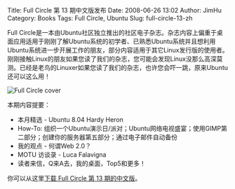 Title: Full Circle 第 13 期中文版发布
Date: 2008-06-26 13:02
Author: JimHu
Category: Books
Tags: Full Circle, Ubuntu
Slug: full-circle-13-zh

Full
Circle是一本由Ubuntu社区独立推出的社区电子杂志。杂志内容上偏重于桌面应用适用于刚刚了解Ubuntu系统的初学者、已熟悉Ubuntu系统并且想利用Ubuntu系统进一步开展工作的朋友，部分内容适用于其它Linux发行版的使用者。刚刚接触Linux的朋友如果您读了我们的杂志，您可能会发现Linux没那么高深莫测。已经是老鸟的Linuxer如果您读了我们的杂志，也许您会吓一跳，原来Ubuntu还可以这么用！

![Full Circle
cover](http://i.linuxtoy.org/i/2008/06/issue13-zh_cn-cover.png)

本期内容提要：

-   本月精选 - Ubuntu 8.04 Hardy Heron
-   How-To:
    组织一个Ubuntu演示日/派对；Ubuntu网络电视盛宴；使用GIMP第二部分；创建你的服务器第五部分；通过电子邮件自动备份
-   我的观点 - 何谓Web 2.0？
-   MOTU 访谈录 - Luca Falavigna
-   读者来信，Q来A去，我的桌面，Top5和更多！

你可以从这里[下载 Full Circle 第 13
期的中文版](http://sites.google.com/site/fullcirclezh/Downloads/issue13)。
